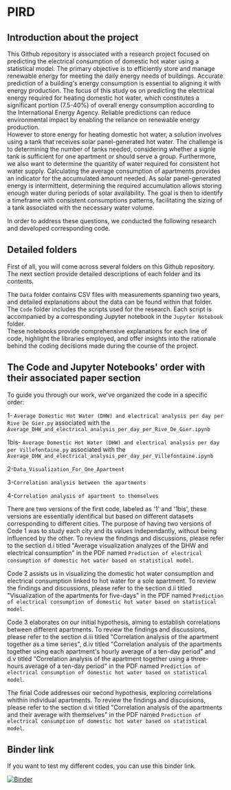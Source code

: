 # PIRD
## Introduction about the project
This Github repository is associated with a research project focused on predicting the electrical consumption of domestic hot water using a statistical model. The primary objective is to efficiently store and manage renewable energy for meeting the daily energy needs of buildings. Accurate prediction of a building's energy consumption is essential to aligning it with energy production. The focus of this study os on predicting the electrical energy required for heating domestic hot water, which constitutes a significant portion (7.5-40%) of overall energy consumption according to the International Energy Agency. Reliable predictions can reduce environmental impact by enabling the reliance on renewable energy production.  
However to store energy for heating domestic hot water, a solution involves using a tank that receives solar panel-generated hot water. The challenge is to determining the number of tanks needed, considering whether a signle tank is sufficient for one apartment or should serve a group. Furthermore, we also want to determine the quantity of water required for consistent hot water supply. Calculating the average consumption of apartments provides an indicator for the accumulated amount needed. As solar panel-generated energy is intermittent, determining the required accumulation allows storing enough water during periods of solar availability. The goal is then to identify a timeframe with consistent consumptions patterns, facilitating the sizing of a tank associated with the necessary water volume.  

In order to address these questions, we conducted the following research and developed corresponding code.  

## Detailed folders
First of all, you will come across several folders on this Github repository. The next section provide detailed descriptions of each folder and its contents.  

The `Data` folder contains CSV files with measurements spanning two years, and detailed explanations about the data can be found within that folder.  
The `Code` folder includes the scripts used for the research. Each script is accompanied by a corresponding Jupyter notebook in the `Jupyter Notebook` folder.  
These notebooks provide comprehensive explanations for each line of code, highlight the libraries employed, and offer insights into the rationale behind the coding decisions made during the course of the project.  


## The Code and Jupyter Notebooks' order with their associated paper section
To guide you through our work, we've organized the code in a specific order: 

1- `Average Domestic Hot Water (DHW) and electrical analysis per day per Rive De Gier.py` associated with the `Average_DHW_and_electrical_analysis_per_day_per_Rive_De_Gier.ipynb`

1bis- `Average Domestic Hot Water (DHW) and electrical analysis per day per Villefontaine.py` associated with the `Average_DHW_and_electrical_analysis_per_day_per_Villefontaine.ipynb`

2-`Data_Visualization_For_One_Apartment`

3-`Correlation analysis between the apartments`

4-`Correlation analysis of apartment to themselves`

There are two versions of the first code, labeled as '1' and '1bis', these versions are essentially identifical but based on different datasets corresponding to different cities. The purpose of having two versions of Code 1 was to study each city and its values independantly, without being influenced by the other. To review the findings and discussions, please refer to the section d.i titled "Average visualization analyzes of the DHW and electrical consumption" in the PDF named `Prediction of electrical consumption of domestic hot water based on statistical model`.

Code 2 assists us in visualizing the domestic hot water consumption and electrical consumption linked to hot water for a sole apartment. To review the findings and discussions, please refer to the section d.ii titled "Visualization of the apartments for five-days" in the PDF named `Prediction of electrical consumption of domestic hot water based on statistical model`.

Code 3 elaborates on our initial hypothesis, aiming to establish correlations between different apartments. To review the findings and discussions, please refer to the section d.iii titled "Correlation analysis of the apartment together as a time series", d.iv titled "Correlation analysis of the apartments together using each apartment's hourly average of a ten-day period" and d.v titled "Correlation analysis of the apartment together using a three-hours average of a ten-day period" in the PDF named `Prediction of electrical consumption of domestic hot water based on statistical model`.

The final Code addresses our second hypothesis, exploring correlations whithin individual apartments. To review the findings and discussions, please refer to the section d.vi titled "Correlation analysis of the apartments and their average with themselves" in the PDF named `Prediction of electrical consumption of domestic hot water based on statistical model`.


## Binder link

If you want to test my different codes, you can use this binder link.  

[![Binder](https://mybinder.org/badge_logo.svg)](https://mybinder.org/v2/gh/Joana-Giraud-Bit/PIRD/HEAD)
